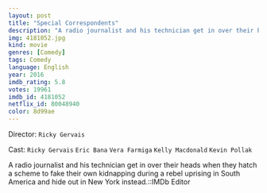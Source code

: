 ```yaml
---
layout: post
title: "Special Correspondents"
description: "A radio journalist and his technician get in over their heads when they hatch a scheme to fake their own kidnapping during a rebel uprising in South America and hide out in New York instead.::IMDb Editor.."
img: 4181052.jpg
kind: movie
genres: [Comedy]
tags: Comedy 
language: English
year: 2016
imdb_rating: 5.8
votes: 19961
imdb_id: 4181052
netflix_id: 80048940
color: 8d99ae
---
```

Director: `Ricky Gervais`  

Cast: `Ricky Gervais` `Eric Bana` `Vera Farmiga` `Kelly Macdonald` `Kevin Pollak` 

A radio journalist and his technician get in over their heads when they hatch a scheme to fake their own kidnapping during a rebel uprising in South America and hide out in New York instead.::IMDb Editor